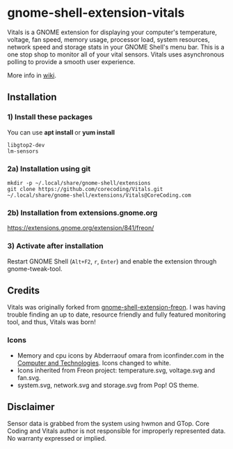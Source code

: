 gnome-shell-extension-vitals
====================================

Vitals is a GNOME extension for displaying your computer's temperature, voltage, fan speed, memory usage, processor load, system resources, network speed and storage stats in your GNOME Shell's menu bar. This is a one stop shop to monitor all of your vital sensors. Vitals uses asynchronous polling to provide a smooth user experience.


More info in [wiki](https://github.com/corecoding/Vitals/wiki).

## Installation

### 1) Install these packages
You can use **apt install <package>** or **yum install <package>**

    libgtop2-dev
    lm-sensors

### 2a) Installation using git

    mkdir -p ~/.local/share/gnome-shell/extensions
    git clone https://github.com/corecoding/Vitals.git ~/.local/share/gnome-shell/extensions/Vitals@CoreCoding.com

### 2b) Installation from extensions.gnome.org

https://extensions.gnome.org/extension/841/freon/

### 3) Activate after installation

Restart GNOME Shell (`Alt+F2`, `r`, `Enter`) and enable the extension through gnome-tweak-tool.

## Credits
Vitals was originally forked from [gnome-shell-extension-freon](https://github.com/UshakovVasilii/gnome-shell-extension-freon). I was having trouble finding an up to date, resource friendly and fully featured monitoring tool, and thus, Vitals was born!

### Icons
* Memory and cpu icons by Abderraouf omara from iconfinder.com in the [Computer and Technologies](https://www.iconfinder.com/iconsets/computer-and-technologies-1). Icons changed to white.
* Icons inherited from Freon project: temperature.svg, voltage.svg and fan.svg.
* system.svg, network.svg and storage.svg from Pop! OS theme.


## Disclaimer
Sensor data is grabbed from the system using hwmon and GTop. Core Coding and Vitals author is not responsible for improperly represented data. No warranty expressed or implied.
